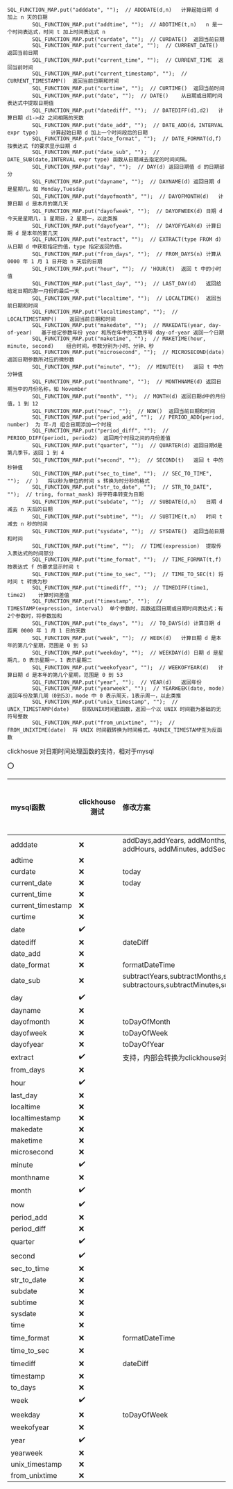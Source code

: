 

```
SQL_FUNCTION_MAP.put("adddate", "");  // ADDDATE(d,n)	计算起始日期 d 加上 n 天的日期	
		SQL_FUNCTION_MAP.put("addtime", "");  // ADDTIME(t,n)	n 是一个时间表达式，时间 t 加上时间表达式 n	
		SQL_FUNCTION_MAP.put("curdate", "");  // CURDATE()	返回当前日期	
		SQL_FUNCTION_MAP.put("current_date", "");  // CURRENT_DATE()	返回当前日期	
		SQL_FUNCTION_MAP.put("current_time", "");  // CURRENT_TIME	返回当前时间	
		SQL_FUNCTION_MAP.put("current_timestamp", "");  // CURRENT_TIMESTAMP()	返回当前日期和时间	
		SQL_FUNCTION_MAP.put("curtime", "");  // CURTIME()	返回当前时间	
		SQL_FUNCTION_MAP.put("date", "");  // DATE()	从日期或日期时间表达式中提取日期值	
		SQL_FUNCTION_MAP.put("datediff", "");  // DATEDIFF(d1,d2)	计算日期 d1->d2 之间相隔的天数	
		SQL_FUNCTION_MAP.put("date_add", "");  // DATE_ADD(d，INTERVAL expr type)	计算起始日期 d 加上一个时间段后的日期	
		SQL_FUNCTION_MAP.put("date_format", "");  // DATE_FORMAT(d,f)	按表达式 f的要求显示日期 d	
		SQL_FUNCTION_MAP.put("date_sub", "");  // DATE_SUB(date,INTERVAL expr type)	函数从日期减去指定的时间间隔。	
		SQL_FUNCTION_MAP.put("day", "");  // DAY(d)	返回日期值 d 的日期部分	
		SQL_FUNCTION_MAP.put("dayname", "");  // DAYNAME(d)	返回日期 d 是星期几，如 Monday,Tuesday	
		SQL_FUNCTION_MAP.put("dayofmonth", "");  // DAYOFMONTH(d)	计算日期 d 是本月的第几天	
		SQL_FUNCTION_MAP.put("dayofweek", "");  // DAYOFWEEK(d)	日期 d 今天是星期几，1 星期日，2 星期一，以此类推	
		SQL_FUNCTION_MAP.put("dayofyear", "");  // DAYOFYEAR(d)	计算日期 d 是本年的第几天	
		SQL_FUNCTION_MAP.put("extract", "");  // EXTRACT(type FROM d)	从日期 d 中获取指定的值，type 指定返回的值。 
		SQL_FUNCTION_MAP.put("from_days", "");  // FROM_DAYS(n)	计算从 0000 年 1 月 1 日开始 n 天后的日期	
		SQL_FUNCTION_MAP.put("hour", "");  // 'HOUR(t)	返回 t 中的小时值	
		SQL_FUNCTION_MAP.put("last_day", "");  // LAST_DAY(d)	返回给给定日期的那一月份的最后一天	
		SQL_FUNCTION_MAP.put("localtime", "");  // LOCALTIME()	返回当前日期和时间	
		SQL_FUNCTION_MAP.put("localtimestamp", "");  // LOCALTIMESTAMP()	返回当前日期和时间	
		SQL_FUNCTION_MAP.put("makedate", "");  // MAKEDATE(year, day-of-year)	基于给定参数年份 year 和所在年中的天数序号 day-of-year 返回一个日期	
		SQL_FUNCTION_MAP.put("maketime", "");  // MAKETIME(hour, minute, second)	组合时间，参数分别为小时、分钟、秒	
		SQL_FUNCTION_MAP.put("microsecond", "");  // MICROSECOND(date)	返回日期参数所对应的微秒数	
		SQL_FUNCTION_MAP.put("minute", "");  // MINUTE(t)	返回 t 中的分钟值	
		SQL_FUNCTION_MAP.put("monthname", "");  // MONTHNAME(d)	返回日期当中的月份名称，如 November	
		SQL_FUNCTION_MAP.put("month", "");  // MONTH(d)	返回日期d中的月份值，1 到 12	
		SQL_FUNCTION_MAP.put("now", "");  // NOW()	返回当前日期和时间	
		SQL_FUNCTION_MAP.put("period_add", "");  // PERIOD_ADD(period, number)	为 年-月 组合日期添加一个时段	
		SQL_FUNCTION_MAP.put("period_diff", "");  // PERIOD_DIFF(period1, period2)	返回两个时段之间的月份差值	
		SQL_FUNCTION_MAP.put("quarter", "");  // QUARTER(d)	返回日期d是第几季节，返回 1 到 4	
		SQL_FUNCTION_MAP.put("second", "");  // SECOND(t)	返回 t 中的秒钟值	
		SQL_FUNCTION_MAP.put("sec_to_time", "");  // SEC_TO_TIME", "");  // )	将以秒为单位的时间 s 转换为时分秒的格式	
		SQL_FUNCTION_MAP.put("str_to_date", "");  // STR_TO_DATE", "");  // tring, format_mask)	将字符串转变为日期	
		SQL_FUNCTION_MAP.put("subdate", "");  // SUBDATE(d,n)	日期 d 减去 n 天后的日期	
		SQL_FUNCTION_MAP.put("subtime", "");  // SUBTIME(t,n)	时间 t 减去 n 秒的时间	
		SQL_FUNCTION_MAP.put("sysdate", "");  // SYSDATE()	返回当前日期和时间	
		SQL_FUNCTION_MAP.put("time", "");  // TIME(expression)	提取传入表达式的时间部分	
		SQL_FUNCTION_MAP.put("time_format", "");  // TIME_FORMAT(t,f)	按表达式 f 的要求显示时间 t	
		SQL_FUNCTION_MAP.put("time_to_sec", "");  // TIME_TO_SEC(t)	将时间 t 转换为秒	
		SQL_FUNCTION_MAP.put("timediff", "");  // TIMEDIFF(time1, time2)	计算时间差值	
		SQL_FUNCTION_MAP.put("timestamp", "");  // TIMESTAMP(expression, interval)	单个参数时，函数返回日期或日期时间表达式；有2个参数时，将参数加和	
		SQL_FUNCTION_MAP.put("to_days", "");  // TO_DAYS(d)	计算日期 d 距离 0000 年 1 月 1 日的天数	
		SQL_FUNCTION_MAP.put("week", "");  // WEEK(d)	计算日期 d 是本年的第几个星期，范围是 0 到 53	
		SQL_FUNCTION_MAP.put("weekday", "");  // WEEKDAY(d)	日期 d 是星期几，0 表示星期一，1 表示星期二	
		SQL_FUNCTION_MAP.put("weekofyear", "");  // WEEKOFYEAR(d)	计算日期 d 是本年的第几个星期，范围是 0 到 53	
		SQL_FUNCTION_MAP.put("year", "");  // YEAR(d)	返回年份	
		SQL_FUNCTION_MAP.put("yearweek", "");  // YEARWEEK(date, mode)	返回年份及第几周（0到53），mode 中 0 表示周天，1表示周一，以此类推	
		SQL_FUNCTION_MAP.put("unix_timestamp", "");  // UNIX_TIMESTAMP(date)	获取UNIX时间戳函数，返回一个以 UNIX 时间戳为基础的无符号整数
		SQL_FUNCTION_MAP.put("from_unixtime", "");  // FROM_UNIXTIME(date)	将 UNIX 时间戳转换为时间格式，与UNIX_TIMESTAMP互为反函数

```



clickhosue 对日期时间处理函数的支持，相对于mysql

⭕

| mysql函数         | clickhouse 测试 | 修改方案                                                     | 修改后测试 |
| :---------------- | --------------- | :----------------------------------------------------------- | ---------- |
| adddate           | ❌               | addDays,addYears, addMonths, addWeeks, addDays, <br>addHours, addMinutes, addSeconds,addQuarters | ✔️          |
| adtime            | ❌               |                                                              |            |
| curdate           | ❌               | today                                                        | now        |
| current_date      | ❌               | today                                                        |            |
| current_time      | ❌               |                                                              |            |
| current_timestamp | ❌               |                                                              |            |
| curtime           | ❌               |                                                              |            |
| date              | ✔️               |                                                              |            |
| datediff          | ❌               | dateDiff                                                     |            |
| date_add          | ❌               |                                                              |            |
| date_format       | ❌               | formatDateTime                                               |            |
| date_sub          | ❌               | subtractYears,subtractMonths,subtractWeeks,subtractDays,<br>subtractours,subtractMinutes,subtractSeconds,subtractQuarters |            |
| day               | ✔️               |                                                              |            |
| dayname           | ❌               |                                                              |            |
| dayofmonth        | ❌               | toDayOfMonth                                                 |            |
| dayofweek         | ❌               | toDayOfWeek                                                  |            |
| dayofyear         | ❌               | toDayOfYear                                                  |            |
| extract           | ✔️               | 支持，内部会转换为clickhouse对应的toXX                       |            |
| from_days         | ❌               |                                                              |            |
| hour              | ✔️               |                                                              |            |
| last_day          | ❌               |                                                              |            |
| localtime         | ❌               |                                                              |            |
| localtimestamp    | ❌               |                                                              |            |
| makedate          | ❌               |                                                              |            |
| maketime          | ❌               |                                                              |            |
| microsecond       | ❌               |                                                              |            |
| minute            | ✔️               |                                                              |            |
| monthname         | ❌               |                                                              |            |
| month             | ✔️               |                                                              |            |
| now               | ✔️               |                                                              |            |
| period_add        | ❌               |                                                              |            |
| period_diff       | ❌               |                                                              |            |
| quarter           | ✔️               |                                                              |            |
| second            | ✔️               |                                                              |            |
| sec_to_time       | ❌               |                                                              |            |
| str_to_date       | ❌               |                                                              |            |
| subdate           | ❌               |                                                              |            |
| subtime           | ❌               |                                                              |            |
| sysdate           | ❌               |                                                              |            |
| time              | ❌               |                                                              |            |
| time_format       | ❌               | formatDateTime                                               | ✔️          |
| time_to_sec       | ❌               |                                                              |            |
| timediff          | ❌               | dateDiff                                                     | ✔️          |
| timestamp         | ❌               |                                                              |            |
| to_days           | ❌               |                                                              |            |
| week              | ✔️               |                                                              |            |
| weekday           | ❌               | toDayOfWeek                                                  | ✔️          |
| weekofyear        | ❌               |                                                              |            |
| year              | ✔️               |                                                              |            |
| yearweek          | ❌               |                                                              |            |
| unix_timestamp    | ❌               |                                                              |            |
| from_unixtime     | ❌               |                                                              |            |



